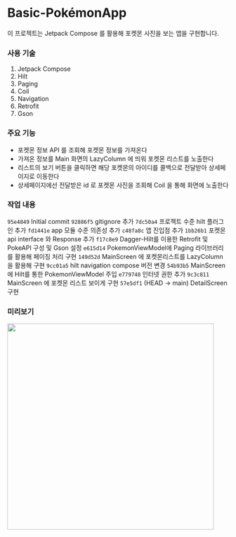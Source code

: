 # Basic-PokémonApp
이 프로젝트는 Jetpack Compose 를 활용해 포켓몬 사진을 보는 앱을 구현합니다.

### 사용 기술
1. Jetpack Compose
2. Hilt
3. Paging
4. Coil
5. Navigation
6. Retrofit
7. Gson

### 주요 기능
- 포켓몬 정보 API 를 조회해 포켓몬 정보를 가져온다
- 가져온 정보를 Main 화면의 LazyColumn 에 띄워 포켓몬 리스트를 노출한다
- 리스트의 보기 버튼을 클릭하면 해당 포켓몬의 아이디를 콜백으로 전달받아 상세페이지로 이동한다
- 상세페이지에선 전달받은 id 로 포켓몬 사진을 조회해 Coil 을 통해 화면에 노출한다

### 작업 내용
`95e4849` Initial commit
`92886f5` gitignore 추가
`7dc50a4` 프로젝트 수준 hilt 플러그인 추가
`fd1441e` app 모듈 수준 의존성 추가
`c48fa8c` 앱 진입점 추가
`1bb26b1` 포켓몬 api interface 와 Response 추가
`f17c8e9` Dagger-Hilt를 이용한 Retrofit 및 PokeAPI 구성 및 Gson 설정
`e615d14` PokemonViewModel에 Paging 라이브러리를 활용해 페이징 처리 구현
`149d52d` MainScreen 에 포켓몬리스트를 LazyColumn 을 활용해 구현
`9cc01a5` hilt navigation compose 버전 변경
`54b93b5` MainScreen에 Hilt를 통한 PokemonViewModel 주입
`e779748` 인터넷 권한 추가
`9c3c811` MainScreen 에 포켓몬 리스트 보이게 구현
`57e5df1` (HEAD -> main) DetailScreen 구현

### 미리보기
<img src= "https://github.com/KeunyoungSong/Basic-TodoApp/assets/84883277/d3b89dec-973c-447b-abc4-70ce0822be83" height = "470"/>
